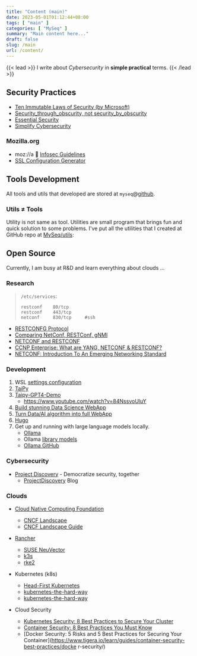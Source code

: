 ```yaml
---
title: "Content (main)"
date: 2023-05-01T01:12:44+08:00
tags: [ "main" ]
categories: [ "MySeq" ]
summary: "Main content here..."
draft: false
slug: /main
url: /content/
---
```

{{< lead >}}
I write about *Cybersecurity* in **simple practical** terms.
{{< /lead >}}

## Security Practices

 * [Ten Immutable Laws of Security (by Microsoft)](/immutable_laws/)
 * [Security_through_obscurity, not security_by_obscurity](https://en.wikipedia.org/wiki/Security_through_obscurity)
 * [Essential Security](/categories/essential/)
 * [Simplify Cybersecurity](/categories/simplify/)

### Mozilla.org

 - moz://a 🦖 [Infosec Guidelines](https://infosec.mozilla.org/guidelines/)
 - [SSL Configuration Generator](https://ssl-config.mozilla.org/)

## Tools Development

All tools and utils that developed are stored at `myseq`@[github](https://github.com/myseq/).

### Utils ≠ Tools

Utility is not same as tool. Utilities are small program that brings fun and quick solution to some problems. I've put all the utilities that I created at GitHub repo at [MySeq/utils](https://github.com/myseq/utils):

<!--
## Localhost

There are few ways to search this website:
 1. Use [category](/categories/) or [tags](/tags/) 
 1. Use [Google Search](/search/)
 3. Use [monthly](/) to browse the posts quickly. [ <mark>under development</mark> ]
 -->

## Open Source 

Currently, I am busy at R&D and learn everything about clouds ...

### Research

> `/etc/services`:
>
> ```
> restconf    80/tcp
> restconf    443/tcp
> netconf     830/tcp     #ssh
> ```

 - [RESTCONFG Protocol](https://www.cisco.com/c/en/us/td/docs/ios-xml/ios/prog/configuration/168/b_168_programmability_cg/RESTCONF.pdf)
 - [Comparing NetConf, RESTConf, gNMI](https://rayka-co.com/lesson/compare-netconf-restconf-and-gnmi/)
 - [NETCONF and RESTCONF](https://www.ipspace.net/kb/CiscoAutomation/070-netconf.html)
 - [CCNP Enterprise: What are YANG, NETCONF & RESTCONF?](https://www.cbtnuggets.com/blog/certifications/cisco/ccnp-enterprise-what-are-yang-netconf-restconf)
 - [NETCONF: Introduction To An Emerging Networking Standard](https://www.networkcomputing.com/networking/netconf-introduction-emerging-networking-standard)

### Development

  1. WSL [settings configuration](https://github.com/MicrosoftDocs/wsl/blob/main/WSL/wsl-config.md)
  1. [TaiPy](https://github.com/Avaiga/taipy)
  1. [Taipy-GPT4-Demo](https://github.com/AlexandreSajus/Taipy-GPT4-Demo)
      - https://www.youtube.com/watch?v=84NssvoUluY
  1. [Build stunning Data Science WebApp](https://www.youtube.com/watch?v=vXQ6B2XwQ2g)
  1. [Turn Data/AI algorithm into full WebApp](https://www.youtube.com/watch?v=FNCF6PX0dbk)
  1. [Hugo](https://digitaldrummerj.me/series/blogging-with-hugo/)
  1. Get up and running with large language models locally. 
      - [Ollama](https://ollama.com/)
      - Ollama [library models](https://ollama.com/library)
      - [Ollama GitHub](https://github.com/ollama/ollama)


### Cybersecurity

 * [Project Discovery](https://projectdiscovery.io/) - Democratize security, together
   * [ProjectDiscovery](https://blog.projectdiscovery.io/) Blog

### Clouds
 - [Cloud Native Computing Foundation](https://www.cncf.io/ "MAKE CLOUD NATIVE UBIQUITOUS")
    - [CNCF Landscape](https://landscape.cncf.io/)
    - [CNCF Landscape Guide](https://landscape.cncf.io/guide)

 - [Rancher](https://www.rancher.com/)
    - [SUSE NeuVector](https://www.suse.com/products/neuvector/)
    - [k3s](https://docs.k3s.io/)
    - [rke2](https://docs.rke2.io/)

 - Kubernetes (k8s)
    - [Head-First Kubernetes](https://head-first-kubernetes.github.io/)
    - [kubernetes-the-hard-way](https://github.com/kelseyhightower/kubernetes-the-hard-way/)
    - [kubernetes-the-hard-way](https://github.com/kelseyhightower/kubernetes-the-hard-way/tree/master/docs)

 - Cloud Security
    - [Kubernetes Security: 8 Best Practices to Secure Your Cluster](https://www.tigera.io/learn/guides/kubernetes-security/)
    - [Container Security: 8 Best Practices You Must Know](https://www.tigera.io/learn/guides/container-security-best-practices/)
    - [Docker Security: 5 Risks and 5 Best Practices for Securing Your Container](https://www.tigera.io/learn/guides/container-security-best-practices/docke
r-security/)

